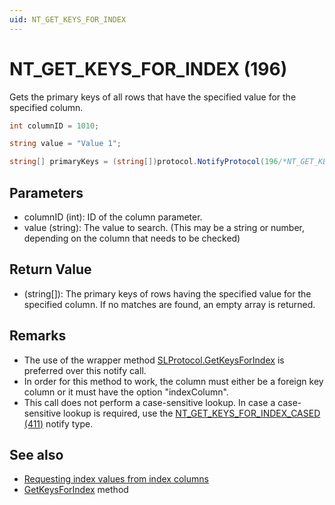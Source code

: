 ```yaml
---
uid: NT_GET_KEYS_FOR_INDEX
---
```


# NT_GET_KEYS_FOR_INDEX (196)

Gets the primary keys of all rows that have the specified value for the specified column.

```csharp
int columnID = 1010;

string value = "Value 1";

string[] primaryKeys = (string[])protocol.NotifyProtocol(196/*NT_GET_KEYS_FOR_INDEX*/ , columnID, value);
```

## Parameters

- columnID (int): ID of the column parameter.
- value (string): The value to search. (This may be a string or number, depending on the column that needs to be checked) 

## Return Value

- (string[]): The primary keys of rows having the specified value for the specified column. If no matches are found, an empty array is returned.

## Remarks

- The use of the wrapper method [SLProtocol.GetKeysForIndex](xref:Skyline.DataMiner.Scripting.SLProtocol.GetKeysForIndex*) is preferred over this notify call.
- In order for this method to work, the column must either be a foreign key column or it must have the option "indexColumn".
- This call does not perform a case-sensitive lookup.<!-- RN 15333 --> In case a case-sensitive lookup is required, use the [NT_GET_KEYS_FOR_INDEX_CASED (411)](xref:NT_GET_KEYS_FOR_INDEX_CASED) notify type.

## See also

- [Requesting index values from index columns](xref:Protocol.Params.Param.ArrayOptions.ColumnOption#requesting-index-values-from-index-columns)
- [GetKeysForIndex](xref:Skyline.DataMiner.Scripting.SLProtocol.GetKeysForIndex(System.Int32,System.String)) method
